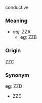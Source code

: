 conductive
### Meaning
+ _adj_: ZZA
	+ __eg__: ZZB

### Origin

ZZC

### Synonym

__eg__: ZZD

+ ZZE


